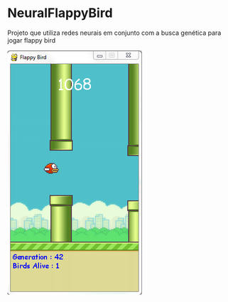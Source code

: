 # NeuralFlappyBird

Projeto que utiliza redes neurais em conjunto com a busca genética para jogar flappy bird

![BIRD](https://github.com/LEMSantos/NeuralFlappyBird/blob/master/NeuralFlappybird%20print.PNG)
